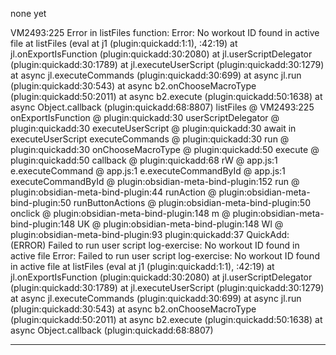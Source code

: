 none yet

VM2493:225 Error in listFiles function: Error: No workout ID found in active file
    at listFiles (eval at j1 (plugin:quickadd:1:1), <anonymous>:42:19)
    at jl.onExportIsFunction (plugin:quickadd:30:2080)
    at jl.userScriptDelegator (plugin:quickadd:30:1789)
    at jl.executeUserScript (plugin:quickadd:30:1279)
    at async jl.executeCommands (plugin:quickadd:30:699)
    at async jl.run (plugin:quickadd:30:543)
    at async b2.onChooseMacroType (plugin:quickadd:50:2011)
    at async b2.execute (plugin:quickadd:50:1638)
    at async Object.callback (plugin:quickadd:68:8807)
listFiles @ VM2493:225
onExportIsFunction @ plugin:quickadd:30
userScriptDelegator @ plugin:quickadd:30
executeUserScript @ plugin:quickadd:30
await in executeUserScript
executeCommands @ plugin:quickadd:30
run @ plugin:quickadd:30
onChooseMacroType @ plugin:quickadd:50
execute @ plugin:quickadd:50
callback @ plugin:quickadd:68
rW @ app.js:1
e.executeCommand @ app.js:1
e.executeCommandById @ app.js:1
executeCommandById @ plugin:obsidian-meta-bind-plugin:152
run @ plugin:obsidian-meta-bind-plugin:44
runAction @ plugin:obsidian-meta-bind-plugin:50
runButtonActions @ plugin:obsidian-meta-bind-plugin:50
onclick @ plugin:obsidian-meta-bind-plugin:148
m @ plugin:obsidian-meta-bind-plugin:148
UK @ plugin:obsidian-meta-bind-plugin:148
Wl @ plugin:obsidian-meta-bind-plugin:93
plugin:quickadd:37 QuickAdd: (ERROR) Failed to run user script log-exercise: No workout ID found in active file Error: Failed to run user script log-exercise: No workout ID found in active file
    at listFiles (eval at j1 (plugin:quickadd:1:1), <anonymous>:42:19)
    at jl.onExportIsFunction (plugin:quickadd:30:2080)
    at jl.userScriptDelegator (plugin:quickadd:30:1789)
    at jl.executeUserScript (plugin:quickadd:30:1279)
    at async jl.executeCommands (plugin:quickadd:30:699)
    at async jl.run (plugin:quickadd:30:543)
    at async b2.onChooseMacroType (plugin:quickadd:50:2011)
    at async b2.execute (plugin:quickadd:50:1638)
    at async Object.callback (plugin:quickadd:68:8807)
    
    
    


***

